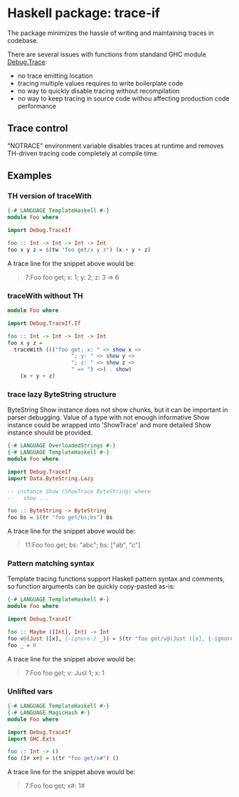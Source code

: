 # Haskell package: trace-if

The package minimizes the hassle of writing and maintaining traces in codebase.

There are several issues with functions from standand GHC module
[Debug.Trace](https://hackage.haskell.org/package/base/docs/Debug-Trace.html):

  * no trace emitting location
  * tracing multiple values requires to write boilerplate code
  * no way to quickly disable tracing without recompilation
  * no way to keep tracing in source code withou affecting production
    code performance

## Trace control

"NOTRACE" environment variable disables traces at runtime and
removes TH-driven tracing code completely at compile time.

## Examples

### TH version of traceWith

```haskell
{-# LANGUAGE TemplateHaskell #-}
module Foo where

import Debug.TraceIf

foo :: Int -> Int -> Int -> Int
foo x y z = $(tw "foo get/x y z") (x + y + z)
```

A trace line for the snippet above would be:

>   7:Foo foo get; x: 1; y: 2; z: 3 => 6

### traceWith without TH

```haskell
module Foo where

import Debug.TraceIf.If

foo :: Int -> Int -> Int -> Int
foo x y z =
  traceWith ((("foo get; x: " <> show x <>
                    "; y: " <> show y <>
                    "; z: " <> show z <>
                    " => ") <>) . show)
    (x + y + z)
```

### trace lazy ByteString structure

ByteString Show instance does not show chunks, but it can be important
in parser debugging. Value of a type with not enough informative Show
instance could be wrapped into 'ShowTrace' and more detailed Show
instance should be provided.

```haskell
{-# LANGUAGE OverloadedStrings #-}
{-# LANGUAGE TemplateHaskell #-}
module Foo where

import Debug.TraceIf
import Data.ByteString.Lazy

-- instance Show (ShowTrace ByteString) where
--   show ...

foo :: ByteString -> ByteString
foo bs = $(tr "foo get/bs;bs") bs
```

A trace line for the snippet above would be:

>  11:Foo foo get; bs: "abc"; bs: ["ab", "c"]


### Pattern matching syntax

Template tracing functions support Haskell pattern syntax and comments, so
function arguments can be quickly copy-pasted as-is:

```haskell
{-# LANGUAGE TemplateHaskell #-}
module Foo where

import Debug.TraceIf

foo :: Maybe ([Int], Int) -> Int
foo v@(Just ([x], {-ignore-} _)) = $(tr "foo get/v@(Just ([x], {-ignore-} _))") x
foo _ = 0
```

A trace line for the snippet above would be:

>   7:Foo foo get; v: Just 1; x: 1

### Unlifted vars

```haskell
{-# LANGUAGE TemplateHaskell #-}
{-# LANGUAGE MagicHash #-}
module Foo where

import Debug.TraceIf
import GHC.Exts

foo :: Int -> ()
foo (I# x#) = $(tr "foo get/x#") ()
```

A trace line for the snippet above would be:

>   7:Foo foo get; x#: 1#
